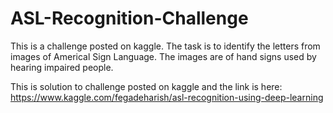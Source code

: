# ASL-Recognition-Challenge
This is a challenge posted on kaggle. The task is to identify the letters from images of Americal Sign Language. The images are of hand signs used by hearing impaired people. 

This is solution to challenge posted on kaggle and the link is here: https://www.kaggle.com/fegadeharish/asl-recognition-using-deep-learning
